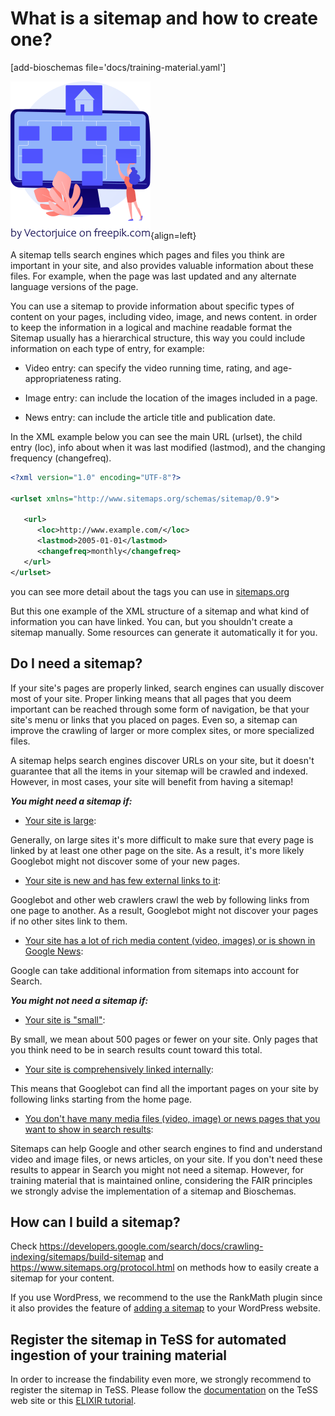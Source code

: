 
# What is a sitemap and how to create one?

[add-bioschemas file='docs/training-material.yaml']

![sitemap by Vectorjuice on freepick.com](../assets/images/sitemap_byVectorjuice_freepick.png){align=left}

A sitemap tells search engines which pages and files you think are important in your site, and also provides valuable information about these files. For example, when the page was last updated and any alternate language versions of the page.

You can use a sitemap to provide information about specific types of content on your pages, including video, image, and news content. in order to keep the information in a logical and machine readable format the Sitemap usually has a hierarchical structure, this way you could include information on each type of entry, for example:

- Video entry: can specify the video running time, rating, and age-appropriateness rating.

- Image entry: can include the location of the images included in a page.

- News entry: can include the article title and publication date.

In the XML example below you can see the main URL (urlset), the child entry (loc), info about when it was last modified (lastmod), and the changing frequency (changefreq).

```xml
<?xml version="1.0" encoding="UTF-8"?>

<urlset xmlns="http://www.sitemaps.org/schemas/sitemap/0.9">

   <url>
      <loc>http://www.example.com/</loc>
      <lastmod>2005-01-01</lastmod>
      <changefreq>monthly</changefreq>
   </url>
</urlset>
```

you can see more detail about the tags you can use in [sitemaps.org](https://www.sitemaps.org/protocol.html)

But this one example of the XML structure of a sitemap and what kind of information you can have linked. You can, but you shouldn't create a sitemap manually. Some resources can generate it automatically it for you.

## Do I need a sitemap?

If your site's pages are properly linked, search engines can usually discover most of your site. Proper linking means that all pages that you deem important can be reached through some form of navigation, be that your site's menu or links that you placed on pages. Even so, a sitemap can improve the crawling of larger or more complex sites, or more specialized files.

A sitemap helps search engines discover URLs on your site, but it doesn't guarantee that all the items in your sitemap will be crawled and indexed. However, in most cases, your site will benefit from having a sitemap!

***You might need a sitemap if:***

- <u>Your site is large</u>:

Generally, on large sites it's more difficult to make sure that every page is linked by at least one other page on the site. As a result, it's more likely Googlebot might not discover some of your new pages.

- <u>Your site is new and has few external links to it</u>:

Googlebot and other web crawlers crawl the web by following links from one page to another. As a result, Googlebot might not discover your pages if no other sites link to them.

- <u>Your site has a lot of rich media content (video, images) or is shown in Google News</u>:

Google can take additional information from sitemaps into account for Search.

***You might not need a sitemap if:***

 - <u>Your site is "small"</u>:
 
 By small, we mean about 500 pages or fewer on your site. Only pages that you think need to be in search results count toward this total.

- <u>Your site is comprehensively linked internally</u>:

This means that Googlebot can find all the important pages on your site by following links starting from the home page.

- <u>You don't have many media files (video, image) or news pages that you want to show in search results</u>:

Sitemaps can help Google and other search engines to find and understand video and image files, or news articles, on your site. If you don't need these results to appear in Search you might not need a sitemap. However, for training material that is maintained online, considering the FAIR principles we strongly advise the implementation of a sitemap and Bioschemas.

## How can I build a sitemap?

Check https://developers.google.com/search/docs/crawling-indexing/sitemaps/build-sitemap and https://www.sitemaps.org/protocol.html on methods how to easily create a sitemap for your content.

If you use WordPress, we recommend to the use the RankMath plugin since it also provides the feature of [adding a sitemap](https://rankmath.com/kb/html-sitemap/) to your WordPress website.

## Register the sitemap in TeSS for automated ingestion of your training material

In order to increase the findability even more, we strongly recommend to register the sitemap in TeSS. Please follow the [documentation](https://tess.elixir-europe.org/about/registering#automatic) on the TeSS web site or this [ELIXIR tutorial](https://elixir-europe-training.github.io/ELIXIR-TrP-TeSS/chapters/chapter_04/).

